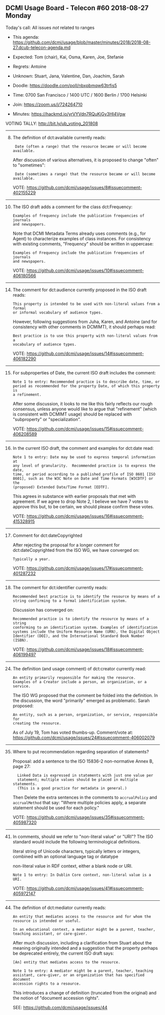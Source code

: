 ## DCMI Usage Board - Telecon #60 2018-08-27 Monday

Today's call: All issues _not_ related to ranges

* This agenda: https://github.com/dcmi/usage/blob/master/minutes/2018/2018-08-27.dcub-telecon-agenda.md
* Expected: Tom (chair), Kai, Osma, Karen, Joe, Stefanie
* Regrets: Antoine
* Unknown: Stuart, Jana, Valentine, Dan, Joachim, Sarah

* Doodle: https://doodle.com/poll/nbxpbmqw63trfis5
* Time: 0700 San Francisco / 1400 UTC / 1600 Berlin / 1700 Helsinki
* Join: https://zoom.us/j/724264710
* Minutes: https://hackmd.io/yrVYVdn7RQuKjGy3HI4Vgw

VOTING TALLY: http://bit.ly/ub_voting_201808

----------------------------------------------------------------------
8. The definition of dct:available currently reads:

        Date (often a range) that the resource became or will become available.
   
   After discussion of various alternatives, it is proposed to change 
   "often" to "sometimes":

        Date (sometimes a range) that the resource became or will become available.

   VOTE: https://github.com/dcmi/usage/issues/8#issuecomment-402155229

----------------------------------------------------------------------
10. The ISO draft adds a comment for the class dct:Frequency:

        Examples of frequency include the publication frequencies of journals
        and newspapers.

    Note that DCMI Metadata Terms already uses comments (e.g., for Agent) to
    characterize examples of class instances.  For consistency with existing 
    comments, "Frequency" should be written in uppercase:

        Examples of Frequency include the publication frequencies of journals
        and newspapers.

    VOTE: https://github.com/dcmi/usage/issues/10#issuecomment-406180566

----------------------------------------------------------------------
14. The comment for dct:audience currently proposed in the ISO draft reads:

        This property is intended to be used with non-literal values from a formal
        or informal vocabulary of audience types.

    However, following suggestions from Juha, Karen, and Antoine (and for 
    consistency with other comments in DCMIMT), it should perhaps read:

        Best practice is to use this property with non-literal values from a
        vocabulary of audience types.

    VOTE: https://github.com/dcmi/usage/issues/14#issuecomment-406182290

----------------------------------------------------------------------
15. For subproperties of Date, the current ISO draft includes the comment:

        Note 1 to entry: Recommended practice is to describe date, time, or
        period as recommended for the property Date, of which this property is
        a refinement.

    After some discussion, it looks to me like this fairly reflects our rough
    consensus, unless anyone would like to argue that "refinement" (which is
    consistent with DCMIMT usage) should be replaced with "subproperty" or
    "specialization".

    VOTE: https://github.com/dcmi/usage/issues/15#issuecomment-406208589

----------------------------------------------------------------------
16. In the current ISO draft, the comment and examples for dct:date read:

        Note 1 to entry: Date may be used to express temporal information at
        any level of granularity.  Recommended practice is to express the date,
        time, or period according to a published profile of ISO 8601 [ISO
        8601], such as the W3C Note on Date and Time Formats [W3CDTF] or the
        (proposed) Extended Date/Time Format [EDTF].

    This agrees in substance with earlier proposals that met with agreement.
    If we agree to drop Note 2, I believe we have 7 votes to approve this but,
    to be certain, we should please confirm these votes.

    VOTE: https://github.com/dcmi/usage/issues/16#issuecomment-415328915

----------------------------------------------------------------------
17. Comment for dct:dateCopyrighted

    After rejecting the proposal for a longer comment for dct:dateCopyrighted
    from the ISO WG, we have converged on:

        Typically a year.

    VOTE: https://github.com/dcmi/usage/issues/17#issuecomment-401287232

----------------------------------------------------------------------
18. The comment for dct:identifier currently reads:

        Recommended best practice is to identify the resource by means of a
        string confirming to a formal identification system.

    Discussion has converged on:

        Recommended practice is to identify the resource by means of a string
        conforming to an identification system. Examples of identification
        systems include the Uniform Resource Name (URN), the Digital Object
        Identifier (DOI), and the International Standard Book Number (ISBN).

    VOTE: https://github.com/dcmi/usage/issues/18#issuecomment-406199497 

----------------------------------------------------------------------
24. The definition (and usage comment) of dct:creator currently read:

        An entity primarily responsible for making the resource.
        Examples of a Creator include a person, an organization, or a service.

    The ISO WG proposed that the comment be folded into the definition. In the
    discussion, the word "primarily" emerged as problematic.  Sarah proposed:

        An entity, such as a person, organization, or service, responsible for
        creating the resource.

    As of July 19, Tom has voted thumbs-up.  Comment/vote at:
    https://github.com/dcmi/usage/issues/24#issuecomment-406002079

----------------------------------------------------------------------
35. Where to put recommendation regarding separation of statements?

    Proposal: add a sentence to the ISO 15836-2 non-normative Annex B, page 27:

          Linked Data is expressed in statements with just one value per
          statement; multiple values should be placed in multiple statements.
          (This is a good practice for metadata in general.)

    Then Delete the extra sentences in the comments to `accrualPolicy` and
    `accrualMethod` that say: "Where multiple policies apply, a separate
    statement should be used for each policy."

    VOTE: https://github.com/dcmi/usage/issues/35#issuecomment-405987320

----------------------------------------------------------------------
41. In comments, should we refer to "non-literal value" or "URI"?
    The ISO standard would include the following terminological definitions.

    literal
        string of Unicode characters, typically letters or integers,
        combined with an optional language tag or datatype

    non-literal value
        in RDF context, either a blank node or URI.

        Note 1 to entry: In Dublin Core context, non-literal value is a URI.

    VOTE: https://github.com/dcmi/usage/issues/41#issuecomment-405972147

----------------------------------------------------------------------
44. The definition of dct:mediator currently reads:

        An entity that mediates access to the resource and for whom the
        resource is intended or useful.

        In an educational context, a mediator might be a parent, teacher,
        teaching assistant, or care-giver.

    After much discussion, including a clarification from Stuart about the
    meaning originally intended and a suggestion that the property perhaps be
    deprecated entirely, the current ISO draft says:

        [An] entity that mediates access to the resource.

        Note 1 to entry: A mediator might be a parent, teacher, teaching
        assistant, care-giver, or an organization that has specified document
        accession rights to a resource.

    This introduces a change of definition (truncated from the original) and 
    the notion of "document accession rights".  

    SEE: https://github.com/dcmi/usage/issues/44

